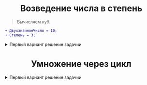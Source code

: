 <h1 align="center">Возведение числа в степень</h1>

> Вычисляем куб.
```diff
+ ДвухзначноеЧисло = 10;
+ Степень = 3;
```
<details>
 <summary>Первый вариант решение задачии</summary>
 <p>

```
Пока Степень > 0 Цикл
	КубЧисла = КубЧисла * ДвухзначноеЧисло;
	Степень = Степень - 1;
КонецЦикла;
Сообщить(КубЧисла);
```
 </p>
</details>

<h1 align="center">Умножение через цикл</h1>

<details>
 <summary>Первый вариант решение задачии</summary>
 <p>

```
> Составьте программный код, вычисляющий A*B, не пользуясь операцией умножения.
```diff
+ ЧислоА = 1;
+ ЧислоВ = 2;
+ ЧислоC = 2;
```
ЧислоА = 45;
ЧислоВ = 7;
Производение = 0;

Пока ЧислоВ > 0 Цикл
	Производение = Производение + ЧислоА;
	ЧислоВ = ЧислоВ - 1;
КонецЦикла;

Сообщить(Производение);
```

 </p>
</details>

### [НАЗАД](readme.md)
